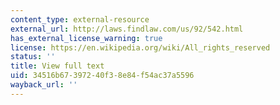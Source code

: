 ```yaml
---
content_type: external-resource
external_url: http://laws.findlaw.com/us/92/542.html
has_external_license_warning: true
license: https://en.wikipedia.org/wiki/All_rights_reserved
status: ''
title: View full text
uid: 34516b67-3972-40f3-8e84-f54ac37a5596
wayback_url: ''
---
```

